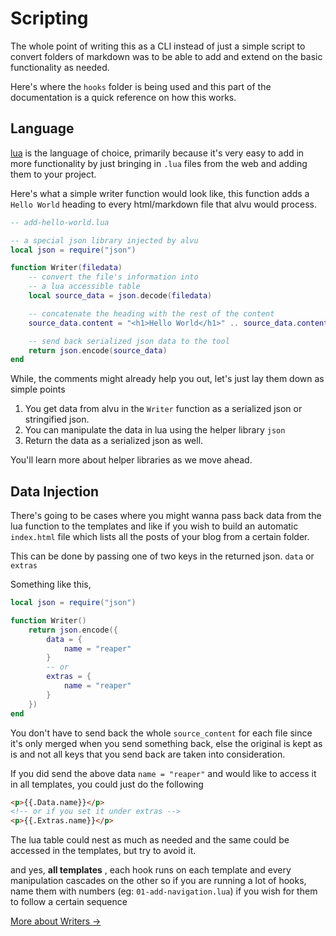 # Scripting

The whole point of writing this as a CLI instead of just a simple script to
convert folders of markdown was to be able to add and extend on the basic
functionality as needed.

Here's where the `hooks` folder is being used and this part of the documentation
is a quick reference on how this works.

## Language

[lua](https://www.lua.org) is the language of choice, primarily because it's
very easy to add in more functionality by just bringing in `.lua` files from the
web and adding them to your project.

Here's what a simple writer function would look like, this function adds a
`Hello World` heading to every html/markdown file that alvu would process.

```lua
-- add-hello-world.lua

-- a special json library injected by alvu
local json = require("json")

function Writer(filedata)
    -- convert the file's information into
    -- a lua accessible table
    local source_data = json.decode(filedata)

    -- concatenate the heading with the rest of the content
    source_data.content = "<h1>Hello World</h1>" .. source_data.content

    -- send back serialized json data to the tool
    return json.encode(source_data)
end
```

While, the comments might already help you out, let's just lay them down as
simple points

1. You get data from alvu in the `Writer` function as a serialized json or
   stringified json.
2. You can manipulate the data in lua using the helper library `json`
3. Return the data as a serialized json as well.

You'll learn more about helper libraries as we move ahead.

## Data Injection

There's going to be cases where you might wanna pass back data from the lua
function to the templates and like if you wish to build an automatic
`index.html` file which lists all the posts of your blog from a certain folder.

This can be done by passing one of two keys in the returned json. `data` or
`extras`

Something like this,

```lua
local json = require("json")

function Writer()
    return json.encode({
        data = {
            name = "reaper"
        }
        -- or 
        extras = {
            name = "reaper"
        }
    })
end
```

You don't have to send back the whole `source_content` for each file since it's
only merged when you send something back, else the original is kept as is and
not all keys that you send back are taken into consideration.

If you did send the above data `name = "reaper"` and would like to access it in
all templates, you could just do the following

```html
<p>{{.Data.name}}</p>
<!-- or if you set it under extras -->
<p>{{.Extras.name}}</p>
```

The lua table could nest as much as needed and the same could be accessed in the
templates, but try to avoid it.

and yes, **all templates** , each hook runs on each template and every
manipulation cascades on the other so if you are running a lot of hooks, name
them with numbers (eg: `01-add-navigation.lua`) if you wish for them to follow a
certain sequence

[More about Writers &rarr;]({{.Meta.BaseURL}}03-writers)
